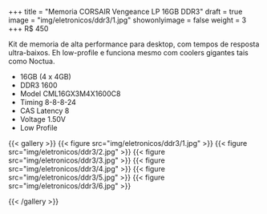 +++
title = "Memoria CORSAIR Vengeance LP 16GB DDR3"
draft = true
image = "img/eletronicos/ddr3/1.jpg"
showonlyimage = false
weight = 3
+++
<span class="price">R$ 450</span>
 <!--more-->

Kit de memoria de alta performance para desktop, com tempos de resposta ultra-baixos. Eh low-profile e funciona mesmo com coolers gigantes tais como Noctua.

- 16GB (4 x 4GB)
- DDR3 1600 
- Model CML16GX3M4X1600C8
- Timing 8-8-8-24
- CAS Latency 8
- Voltage 1.50V
- Low Profile

{{< gallery >}}
{{< figure src="img/eletronicos/ddr3/1.jpg" >}}
{{< figure src="img/eletronicos/ddr3/2.jpg" >}}
{{< figure src="img/eletronicos/ddr3/3.jpg" >}}
{{< figure src="img/eletronicos/ddr3/4.jpg" >}}
{{< figure src="img/eletronicos/ddr3/5.jpg" >}}
{{< figure src="img/eletronicos/ddr3/6.jpg" >}}

{{< /gallery >}}
